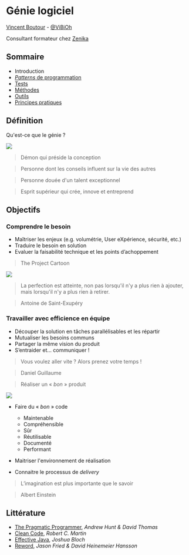 # Génie logiciel

[Vincent Boutour](https://www.linkedin.com/in/vboutour) - [@ViBiOh](https://twitter.com/ViBiOh)

Consultant formateur chez [Zenika](http://www.zenika.com)


## Sommaire

* Introduction
* [*Patterns* de programmation](patterns.md)
* [Tests](tests.md)
* [Méthodes](methods.md)
* [Outils](tools.md)
* [Principes pratiques](principles.md)


## Définition

Qu'est-ce que le génie ?


![](/img/genie.png)


> Démon qui préside la conception


> Personne dont les conseils influent sur la vie des autres


> Personne douée d'un talent exceptionnel


> Esprit supérieur qui crée, innove et entreprend


## Objectifs


### Comprendre le besoin

* Maîtriser les enjeux (e.g. volumétrie, User eXpérience, sécurité, etc.)
* Traduire le besoin en solution
* Evaluer la faisabilité technique et les points d’achoppement


> The Project Cartoon

![](/img/cartoon.png)


> La perfection est atteinte, non pas lorsqu'il n'y a plus rien à ajouter, mais lorsqu'il n'y a plus rien à retirer.

> Antoine de Saint-Exupéry


### Travailler avec efficience en équipe

* Découper la solution en tâches parallélisables et les répartir
* Mutualiser les besoins communs
* Partager la même vision du produit
* S’entraider et… communiquer !


> Vous voulez aller vite ? Alors prenez votre temps !

> Daniel Guillaume


> Réaliser un « *bon* » produit

![](/img/triptique.png)


* Faire du « *bon* » code
    - Maintenable
    - Compréhensible
    - Sûr
    - Réutilisable
    - Documenté
    - Performant


* Maitriser l'environnement de réalisation
* Connaitre le processus de *delivery*

> L’imagination est plus importante que le savoir

> Albert Einstein


## Littérature

* [The Pragmatic Programmer](http://www.amazon.fr/dp/B003GCTQAE), *Andrew Hunt & David Thomas*
* [Clean Code](http://www.amazon.fr/dp/B001GSTOAM), *Robert C. Martin*
* [Effective Java](http://www.amazon.fr/dp/B00B8V09HY), *Joshua Bloch*
* [Reword](http://www.amazon.fr/dp/B003ELY7PG), *Jason Fried & David Heinemeier Hansson*
